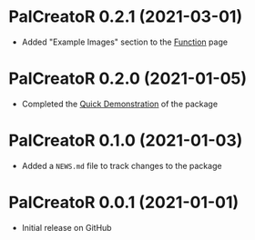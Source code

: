 # PalCreatoR 0.2.1 (2021-03-01)

* Added "Example Images" section to the [Function](https://genchanghsu.github.io/PalCreatoR/reference/index.html) page

# PalCreatoR 0.2.0 (2021-01-05)

* Completed the [Quick Demonstration](https://genchanghsu.github.io/PalCreatoR/articles/Quick_Demonstration.html) of the package

# PalCreatoR 0.1.0 (2021-01-03)

* Added a `NEWS.md` file to track changes to the package


# PalCreatoR 0.0.1 (2021-01-01)

* Initial release on GitHub




